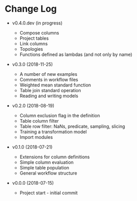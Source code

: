 # Change Log

* v0.4.0.dev (in progress)

  * Compose columns
  * Project tables
  * Link columns
  * Topologies
  * Functions defined as lambdas (and not only by name)

* v0.3.0 (2018-11-25)

  * A number of new examples
  * Comments in workflow files
  * Weighted mean standard function
  * Table join standard operation
  * Reading and writing models

* v0.2.0 (2018-08-19)

  * Column exclusion flag in the definition
  * Table column filter 
  * Table row filter: NaNs, predicate, sampling, slicing 
  * Training a transformation model 
  * Import modules 

* v0.1.0 (2018-07-21)

  * Extensions for column definitions
  * Simple column evaluation
  * Simple table population
  * General workflow structure

* v0.0.0 (2018-07-15)

  * Project start - initial commit
